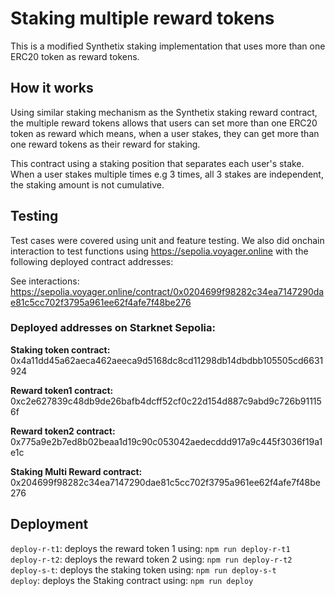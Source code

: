 # Staking multiple reward tokens

This is a modified Synthetix staking implementation that uses more than one ERC20 token as reward tokens.

## How it works
Using similar staking mechanism as the Synthetix staking reward contract, the multiple reward tokens allows that users can set more than one ERC20 token as reward which means, when a user stakes, they can get more than one reward tokens as their reward for staking.<br />

This contract using a staking position that separates each user's stake. When a user stakes multiple times e.g 3 times, all 3 stakes are independent, the staking amount is not cumulative.

## Testing
Test cases were covered using unit and feature testing. We also did onchain interaction to test functions using https://sepolia.voyager.online with the following deployed contract addresses:


See interactions: https://sepolia.voyager.online/contract/0x0204699f98282c34ea7147290dae81c5cc702f3795a961ee62f4afe7f48be276


### Deployed addresses on Starknet Sepolia:
<b>Staking token contract:</b> 0x4a11dd45a62aeca462aeeca9d5168dc8cd11298db14dbdbb105505cd6631924 <br>

<b>Reward token1 contract:</b> 0xc2e627839c48db9de26bafb4dcff52cf0c22d154d887c9abd9c726b911156f <br>

<b>Reward token2 contract:</b> 0x775a9e2b7ed8b02beaa1d19c90c053042aedecddd917a9c445f3036f19a1e1c <br>

<b>Staking Multi Reward contract:</b> 0x204699f98282c34ea7147290dae81c5cc702f3795a961ee62f4afe7f48be276 <br>

## Deployment
`deploy-r-t1`: deploys the reward token 1 using: `npm run deploy-r-t1` <br>
`deploy-r-t2`: deploys the reward token 2 using: `npm run deploy-r-t2` <br>
`deploy-s-t`: deploys the staking token using: `npm run deploy-s-t` <br>
`deploy`: deploys the Staking contract using: `npm run deploy` <br>